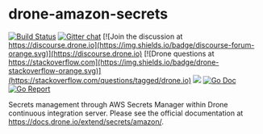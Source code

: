# drone-amazon-secrets

[![Build Status](http://cloud.drone.io/api/badges/drone/drone-amazon-secrets/status.svg)](http://cloud.drone.io/drone/drone-amazon-secrets)
[![Gitter chat](https://badges.gitter.im/drone/drone.png)](https://gitter.im/drone/drone)
[![Join the discussion at https://discourse.drone.io](https://img.shields.io/badge/discourse-forum-orange.svg)](https://discourse.drone.io)
[![Drone questions at https://stackoverflow.com](https://img.shields.io/badge/drone-stackoverflow-orange.svg)](https://stackoverflow.com/questions/tagged/drone.io)
[![](https://images.microbadger.com/badges/image/drone/amazon-secrets.svg)](https://microbadger.com/images/drone/amazon-secrets "Get your own image badge on microbadger.com")
[![Go Doc](https://godoc.org/github.com/drone/drone-amazon-secrets?status.svg)](http://godoc.org/github.com/drone/drone-amazon-secrets)
[![Go Report](https://goreportcard.com/badge/github.com/drone/drone-amazon-secrets)](https://goreportcard.com/report/github.com/drone/drone-amazon-secrets)

Secrets management through AWS Secrets Manager within Drone continuous integration server. Please see the official documentation at https://docs.drone.io/extend/secrets/amazon/.
